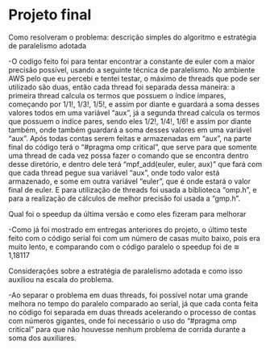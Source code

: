 # Projeto final


Como resolveram o problema:  descrição simples do algoritmo e estratégia de paralelismo adotada


  -O codigo feito foi para tentar encontrar a constante de euler com a maior precisão possível, usando a seguinte técnica de paralelismo. No ambiente AWS pelo que eu percebi e tentei testar, o máximo de 
threads que pode ser utilizado são duas, então cada thread foi separada dessa maneira: a primeira thread calcula os termos que possuem o índice ímpares, começando por 1/1!, 1/3!, 1/5!, e assim por diante e
guardará a soma desses valores todos em uma variável “aux”, já a segunda thread calcula os termos que possuem o índice pares, sendo eles 1/2!, 1/4!, 1/6! e assim por diante também, onde também guardará a
soma desses valores em uma variável “aux”. Após todas contas serem feitas e armazenadas em “aux”, na parte final do código terá o “#pragma omp critical”, que serve para que somente uma thread de cada vez
possa fazer o comando que se encontra dentro desse diretório, e dentro dele terá “mpf_add(euler, euler, aux)” que fará com que cada thread pegue sua variável “aux”, onde todo valor está armazenado, e some
em outra variável “euler”, que é onde estará o valor final de euler. E para utilização de threads foi usada a biblioteca “omp.h”, e para a realização de cálculos de melhor precisão foi usada a “gmp.h”.


Qual foi o speedup da última versão  e como eles fizeram para melhorar


  -Como já foi mostrado em entregas anteriores do projeto, o último teste feito com o código serial foi com um número de casas muito baixo, pois era muito lento, e comparando com o código paralelo o 
speedup foi de ≅ 1,18117


Considerações sobre a estratégia de paralelismo adotada e como isso auxiliou na escala do problema. 


  -Ao separar o problema em duas threads, foi possível notar uma grande melhora no tempo do paralelo comparado ao serial, já que cada conta feita no código foi separada em duas threads acelerando o 
processo de contas com números gigantes, onde foi necessário o uso do “#pragma omp critical” para que não houvesse nenhum problema de corrida durante a soma dos auxiliares.

